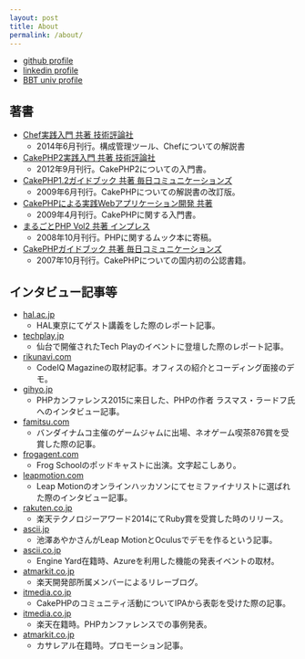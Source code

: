 ```yaml
---
layout: post
title: About
permalink: /about/
---
```


- [github profile](https://github.com/yandod)
- [linkedin profile](https://www.linkedin.com/in/yandod/)
- [BBT univ profile](https://bbt.ac/faculty/yusuke-ando.html)

## 著書

- [Chef実践入門 共著 技術評論社](https://gihyo.jp/book/2014/978-4-7741-6500-4)
  - 2014年6月刊行。構成管理ツール、Chefについての解説書
- [CakePHP2実践入門 共著 技術評論社](https://gihyo.jp/book/2012/978-4-7741-5324-7)
  - 2012年9月刊行。CakePHP2についての入門書。
- [CakePHP1.2ガイドブック 共著 毎日コミュニケーションズ](https://www.amazon.co.jp/dp/4839932468)
  - 2009年6月刊行。CakePHPについての解説書の改訂版。
- [CakePHPによる実践Webアプリケーション開発 共著](https://www.amazon.co.jp/dp/4839930651/)
  - 2009年4月刊行。CakePHPに関する入門書。
- [まるごとPHP Vol2 共著 インプレス](https://www.amazon.co.jp/dp/4844326368/)
  - 2008年10月刊行。PHPに関するムック本に寄稿。
- [CakePHPガイドブック 共著 毎日コミュニケーションズ](https://www.amazon.co.jp/dp/4839924317/)
  - 2007年10月刊行。CakePHPについての国内初の公認書籍。

## インタビュー記事等

- [hal.ac.jp](https://www.hal.ac.jp/tokyo/mind/special/23017)
  - HAL東京にてゲスト講義をした際のレポート記事。
- [techplay.jp](https://techplay.jp/column/484)
  - 仙台で開催されたTech Playのイベントに登壇した際のレポート記事。
- [rikunavi.com](https://next.rikunabi.com/journal/20180524_c13_iq/)
  - CodeIQ Magazineの取材記事。オフィスの紹介とコーディング面接のデモ。
- [gihyo.jp](https://gihyo.jp/news/report/2015/12/1401)
  - PHPカンファレンス2015に来日した、PHPの作者 ラスマス・ラードフ氏へのインタビュー記事。
- [famitsu.com](https://www.famitsu.com/news/201511/30094228.html)
  - バンダイナムコ主催のゲームジャムに出場、ネオゲーム喫茶876賞を受賞した際の記事。
- [frogagent.com](http://school.frogagent.com/interview/yusuke-ando/)
  - Frog Schoolのポッドキャストに出演。文字起こしあり。
- [leapmotion.com](https://blog.leapmotion.com/lets-make-fried-rice-tool-tracking-casual-cooking/)
  - Leap Motionのオンラインハッカソンにてセミファイナリストに選ばれた際のインタビュー記事。
- [rakuten.co.jp](https://corp.rakuten.co.jp/news/press/2014/1027_01.html)
  - 楽天テクノロジーアワード2014にてRuby賞を受賞した時のリリース。
- [ascii.jp](https://weekly.ascii.jp/elem/000/002/623/2623993/?r=1)
  - 池澤あやかさんがLeap MotionとOculusでデモを作るという記事。
- [ascii.co.jp](https://weekly.ascii.jp/elem/000/002/622/2622662/?r=1)
  - Engine Yard在籍時、Azureを利用した機能の発表イベントの取材。
- [atmarkit.co.jp](https://el.jibun.atmarkit.co.jp/rakuten/2010/01/50-5656.html)
  - 楽天開発部所属メンバーによるリレーブログ。
- [itmedia.co.jp](https://www.itmedia.co.jp/enterprise/articles/0910/23/news086.html)
  - CakePHPのコミュニティ活動についてIPAから表彰を受けた際の記事。
- [itmedia.co.jp](https://atmarkit.itmedia.co.jp/fcoding/articles/phpcon08/02/phpcon0802a.html)
  - 楽天在籍時。PHPカンファレンスでの事例発表。
- [atmarkit.co.jp](https://jibun.atmarkit.co.jp/ad/comp/78casareal/casareal01.html)
  - カサレアル在籍時。プロモーション記事。